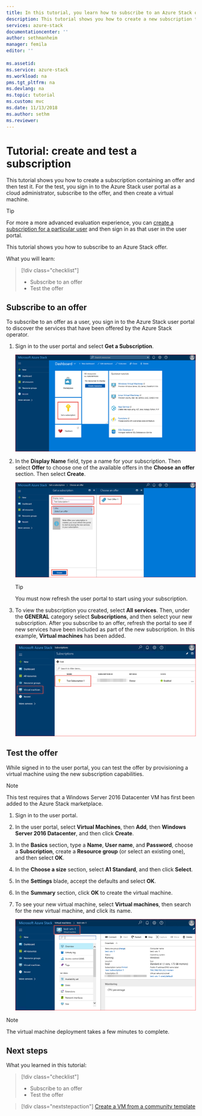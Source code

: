 ```yaml
---
title: In this tutorial, you learn how to subscribe to an Azure Stack offer | Microsoft Docs
description: This tutorial shows you how to create a new subscription to Azure Stack services and test the offer by creating a test virtual machine.
services: azure-stack
documentationcenter: ''
author: sethmanheim
manager: femila
editor: ''

ms.assetid: 
ms.service: azure-stack
ms.workload: na
pms.tgt_pltfrm: na
ms.devlang: na
ms.topic: tutorial
ms.custom: mvc
ms.date: 11/13/2018
ms.author: sethm
ms.reviewer: 
---
```


# Tutorial: create and test a subscription

This tutorial shows you how to create a subscription containing an offer and then test it. For the test, you sign in to the Azure Stack user portal as a cloud administrator, subscribe to the offer, and then create a virtual machine.

> [!TIP]
> For more a more advanced evaluation experience, you can [create a subscription for a particular user](../azure-stack-subscribe-plan-provision-vm#create-a-subscription-as-a-cloud-operator) and then sign in as that user in the user portal. 

This tutorial shows you how to subscribe to an Azure Stack offer.

What you will learn:

> [!div class="checklist"]
> * Subscribe to an offer 
> * Test the offer

## Subscribe to an offer

To subscribe to an offer as a user, you sign in to the Azure Stack user portal to discover the services that have been offered by the Azure Stack operator.

1. Sign in to the user portal and select **Get a Subscription**.

   ![Get a subscription](media/azure-stack-subscribe-services/get-subscription.png)

2. In the **Display Name** field, type a name for your subscription. Then select **Offer** to choose one of the available offers in the **Choose an offer** section. Then select **Create**.

   ![Create an offer](media/azure-stack-subscribe-services/create-subscription.png)

   > [!TIP]
   > You must now refresh the user portal to start using your subscription.

3. To view the subscription you created, select **All services**. Then, under the **GENERAL** category select **Subscriptions**, and then select your new subscription. After you subscribe to an offer, refresh the portal to see if new services have been included as part of the new subscription. In this example, **Virtual machines** has been added.

   ![View subscription](media/azure-stack-subscribe-services/view-subscription.png)

## Test the offer

While signed in to the user portal, you can test the offer by provisioning a virtual machine using the new subscription capabilities. 

> [!NOTE]
> This test requires that a Windows Server 2016 Datacenter VM has first been added to the Azure Stack marketplace. 

1. Sign in to the user portal.

2. In the user portal, select **Virtual Machines**, then **Add**, then **Windows Server 2016 Datacenter**, and then click **Create**.

3. In the **Basics** section, type a **Name**, **User name**, and **Password**, choose a **Subscription**, create a **Resource group** (or select an existing one), and then select **OK**.

4. In the **Choose a size** section, select **A1 Standard**, and then click **Select**.  

5. In the **Settings** blade, accept the defaults and select **OK**.

6. In the **Summary** section, click **OK** to create the virtual machine.  

7. To see your new virtual machine, select **Virtual machines**, then search for the new virtual machine, and click its name.

    ![All resources](media/azure-stack-subscribe-services/view-vm.png)

> [!NOTE]
> The virtual machine deployment takes a few minutes to complete.


## Next steps

What you learned in this tutorial:

> [!div class="checklist"]
> * Subscribe to an offer 
> * Test the offer


> [!div class="nextstepaction"]
> [Create a VM from a community template](azure-stack-create-vm-template.md)